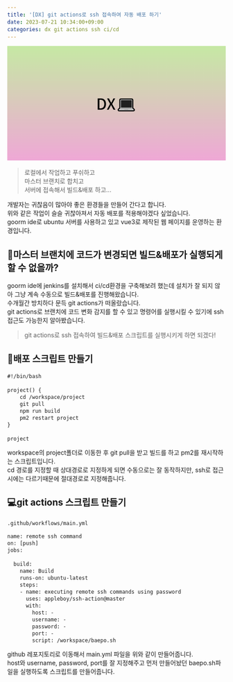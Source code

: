 ```yaml
---
title: '[DX] git actions로 ssh 접속하여 자동 배포 하기'
date: 2023-07-21 10:34:00+09:00
categories: dx git actions ssh ci/cd
---
```


<img src='/assets/dx/banner.png'>

> 로컬에서 작업하고 푸쉬하고  
> 마스터 브랜치로 합치고  
> 서버에 접속해서 빌드&배포 하고...

개발자는 귀찮음이 많아야 좋은 환경들을 만들어 간다고 합니다.  
위와 같은 작업이 슬슬 귀찮아져서 자동 배포를 적용해야겠다 싶었습니다.  
goorm ide로 ubuntu 서버를 사용하고 있고 vue3로 제작된 웹 페이지를 운영하는 환경입니다.

## 🔑마스터 브랜치에 코드가 변경되면 빌드&배포가 실행되게 할 수 없을까?

goorm ide에 jenkins를 설치해서 ci/cd환경을 구축해보려 했는데 설치가 잘 되지 않아 그냥 계속 수동으로 빌드&배포를 진행해왔습니다.  
수개월간 방치하다 문득 git actions가 떠올랐습니다.  
git actions로 브랜치에 코드 변화 감지를 할 수 있고 명령어를 실행시킬 수 있기에 ssh 접근도 가능한지 알아봤습니다.

> git actions로 ssh 접속하여 빌드&배포 스크립트를 실행시키게 하면 되겠다!

## 📃배포 스크립트 만들기

```
#!/bin/bash

project() {
	cd /workspace/project
	git pull
	npm run build
	pm2 restart project
}

project
```

workspace의 project폴더로 이동한 후 git pull을 받고 빌드를 하고 pm2를 재시작하는 스크립트입니다.  
cd 경로를 지정할 때 상대경로로 지정하게 되면 수동으로는 잘 동작하지만, ssh로 접근 시에는 다르기때문에 절대경로로 지정해줍니다.

## 💻git actions 스크립트 만들기

`.github/workflows/main.yml`

```
name: remote ssh command
on: [push]
jobs:

  build:
    name: Build
    runs-on: ubuntu-latest
    steps:
    - name: executing remote ssh commands using password
      uses: appleboy/ssh-action@master
      with:
        host: -
        username: -
        password: -
        port: -
        script: /workspace/baepo.sh
```

github 레포지토리로 이동해서 main.yml 파일을 위와 같이 만들어줍니다.  
host와 username, password, port를 잘 지정해주고 먼저 만들어놨던 baepo.sh파일을 실행하도록 스크립트를 만들어줍니다.
